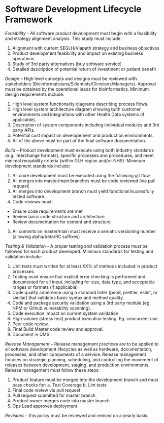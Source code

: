 # Software Development Lifecycle Framework

*Feasibility* - All software product development must begin with a feasibility and strategy alignment analysis. This study must include:
1. Alignment with current SEGLH/Viapath strategy and business objectives
2. Product development feasibility and impact on existing business operations
3. Study of 3rd party alternatives (buy software service)
4. Detailed description of potential return of investment or patient benefit

*Design* – High level concepts and designs must be reviewed with stakeholders (Bioinformaticians/Scientists/Clinicians/Managers). Approval must be obtained by the operational leads for bioinformatics. Minimum design requirements include:
1. High level system functionality diagrams describing process flows.
2. High level system architecture diagram showing both customer environments and integrations with other Health Data systems (if applicable).
3. Description of system components including individual modules and 3rd party APIs.
4. Potential cost impact on developement and production environments.
5. All of the above must be part of the final software documentation.

*Build* – Product development must execute using both industry standards (e.g. interchange formats), specific processes and procedures, and meet minimal reusability criteria (within GLH region and/or NHS).  Minimum development standards include:
1. All code development must be executed using the following git flow
2. All merges into master/main branches must be code reviewed (via pull request)
3. All merges into development branch must yield functional/sucessfully tested software.
4. Code reviews must:
* Ensure code requirements are met
* Review basic code structure and architecture.
* Review documentation for content and structure
5. All commits on master/main must receive a sematic versioning number (allowing alpha/beta/RC suffixes)


*Testing & Validation* - A proper testing and validation process must be followed for each product developed. Minimum standards for testing and validation include:
1. Unit tests must written for at least XX% of methods included in product processes.
2. Testing must ensure that explicit error checking is performed and documented for all input, including for size, data type, and acceptable ranges or formats (if applicable)
3. Code quality adherence using a standard linter (pep8, prettier, eslint, or similar) that validates basic syntax and method quality.
4. Code and package security validation using a 3rd party module (eg. NPM or Github vulnerability scanning).
5. Code execution impact on current system validation 
6. High volume (stress test) product execution testing. Eg. concurrent use.
7. Peer code review.
8. Final Build Master code review and approval.
9. Document in QMS.

*Release Management* – Release management practices are to be applied to all software development lifecycles as well as hardware, documentation, processes, and other components of a service. Release management focuses on strategic planning, scheduling, and controlling the movement of releases between development, staging, and production environments. Release management must follow these steps:
1. Product feature must be merged into the development branch and must pass checks for:
a. Test Coverage
b. Lint tests
2. Final code review via pull request
3. Pull request submitted for master branch
4. Product owner merges code into master branch
5. Ops Lead approves deployment

*Revisions* - this policy must be reviewed and revised on a yearly basis.